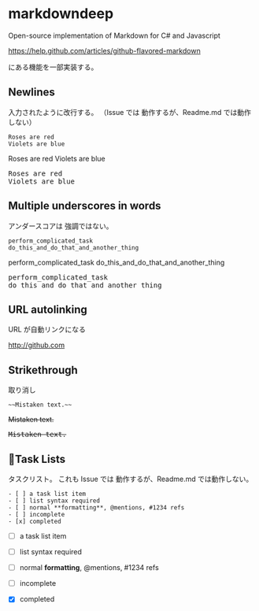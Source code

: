 markdowndeep
============

Open-source implementation of Markdown for C# and Javascript

https://help.github.com/articles/github-flavored-markdown

にある機能を一部実装する。

## Newlines

入力されたように改行する。
（Issue では 動作するが、Readme.md では動作しない）

```
Roses are red
Violets are blue
```
Roses are red
Violets are blue

<pre>
Roses are red
Violets are blue
</pre>

## Multiple underscores in words

アンダースコアは 強調ではない。

```
perform_complicated_task
do_this_and_do_that_and_another_thing
```

perform_complicated_task
do_this_and_do_that_and_another_thing

<pre>
perform_complicated_task
do_this_and_do_that_and_another_thing
</pre>

## URL autolinking

URL が自動リンクになる

http://github.com

## Strikethrough

取り消し

`~~Mistaken text.~~`

~~Mistaken text.~~

<pre>
<del>Mistaken text.</del>
</pre>

## Task Lists

タスクリスト。
これも Issue では 動作するが、Readme.md では動作しない。


```
- [ ] a task list item
- [ ] list syntax required
- [ ] normal **formatting**, @mentions, #1234 refs
- [ ] incomplete
- [x] completed
```

- [ ] a task list item
- [ ] list syntax required
- [ ] normal **formatting**, @mentions, #1234 refs
- [ ] incomplete
- [x] completed


